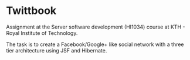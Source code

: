 Twittbook
=========

Assignment at the Server software development (HI1034) course at KTH - Royal Institute of Technology.

The task is to create a Facebook/Google+ like social network with a three tier architecture using JSF and Hibernate.
